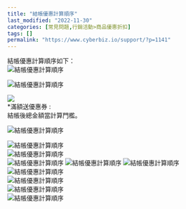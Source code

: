 ```yaml
---
title: "結帳優惠計算順序"
last_modified: "2022-11-30"
categories: [常見問題,行銷活動>商品優惠折扣]
tags: []
permalink: "https://www.cyberbiz.io/support/?p=1141"
---
```


結帳優惠計算順序如下：  
![結帳優惠計算順序](https://www.cyberbiz.io/support/wp-content/uploads/2021/12/TOP02.png)

![結帳優惠計算順序](https://www.cyberbiz.co/support/wp-content/uploads/2019/09/結帳順序-02.png)

![](https://www.cyberbiz.io/support/wp-content/uploads/2021/12/結帳順序-03-1.png)  
*滿額送優惠券 :   
結帳後總金額當計算門檻。  

![結帳優惠計算順序](https://www.cyberbiz.io/support/wp-content/uploads/2021/12/結帳順序-04.png)

![結帳優惠計算順序](https://www.cyberbiz.io/support/wp-content/uploads/2021/12/結帳順序-05.png)  
![結帳優惠計算順序](https://www.cyberbiz.io/support/wp-content/uploads/2021/12/結帳順序-07-1.png)  
![結帳優惠計算順序](https://www.cyberbiz.io/support/wp-content/uploads/2021/12/結帳順序-08-1.png)
![結帳優惠計算順序](https://www.cyberbiz.io/support/wp-content/uploads/2021/12/結帳順序-08-2.png)
![結帳優惠計算順序](https://www.cyberbiz.io/support/wp-content/uploads/2021/12/結帳順序-08-3.png)  
![結帳優惠計算順序](https://www.cyberbiz.io/support/wp-content/uploads/2021/12/結帳順序-09.png)  
![結帳優惠計算順序](https://www.cyberbiz.io/support/wp-content/uploads/2021/12/結帳順序-09-1.png)  
![結帳優惠計算順序](https://www.cyberbiz.io/support/wp-content/uploads/2021/12/結帳順序-10.png)  
![結帳優惠計算順序](https://www.cyberbiz.io/support/wp-content/uploads/2021/12/結帳順序-10-1.png)  

